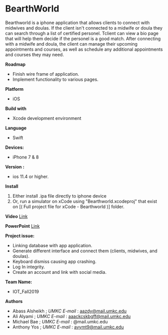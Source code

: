 # BearthWorld
Bearthworld is a iphone application that allows clients to connect with midwives and doulas. If the client isn't connected to a midwife or doula they can search through a list of certified personel. Tclient can view a bio page that will help them decide if the personel is a good match. After connecting with a midwife and doula, the client can manage their upcoming appointments and courses, as well as schedule any additional appointments and courses they may need.

**Roadmap**
* Finish wire frame of application.
* Implement functionality to various pages.

**Platform**
* iOS

**Build with**
* Xcode development environment

**Language**
* Swift 

**Devices:**
* iPhone 7 & 8

**Version :**
* ios 11.4 or higher.

**Install**
1. Either install .ipa file directly to iphone device
2. Or, run a simulator on xCode using "Bearthworld.xcodeproj" that exist on [( Full project file for xCode - Bearthworld )] folder.

**Video**
[Link](https://www.youtube.com/watch?v=9RPureMdfQU&feature=youtu.be)

**PowerPoint**
[Link](https://github.com/Alshaikh1abbas/Bearthworld/blob/master/Bearthworld%20Mobile%20Application/BearthWorld%20powerpoint.pptx)

**Project issue:**
* Linking database with app application.
* Generate different interface and connect them (clients, midwives, and doulas).
* Keyboard dismiss causing app crashing.
* Log In integrity.
* Create an account and link with social media.

**Team Name:**
* IOT_Fall2019

**Authors**
* Abass Alsheikh ; _UMKC E-mail_ : aazdy@mail.umkc.edu
* Ali Alyami ; _UMKC E-mail_ : aaackcskbgff@mail.umkc.edu
* Michael Bae ; _UMKC E-mail_ : @mail.umkc.edu
* Anthony Yos ; _UMKC E-mail_ : avymt9@mail.umkc.edu
